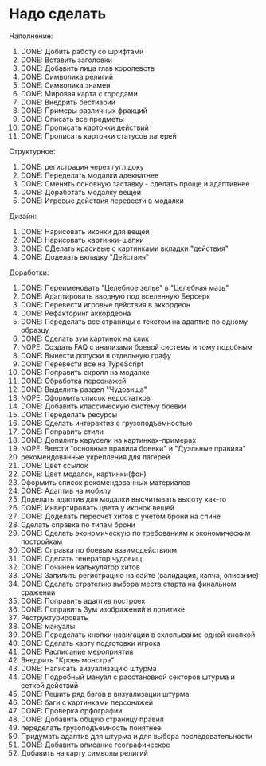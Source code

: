 # Надо сделать

Наполнение:
1. DONE: Добить работу со шрифтами
2. DONE: Вставить заголовки
3. DONE: Добавить лица глав королевств
4. DONE: Символика религий
5. DONE: Символика знамен
6. DONE: Мировая карта с городами
7. DONE: Внедрить бестиарий
8. DONE: Примеры различных фракций
9. DONE: Описать все предметы
10. DONE: Прописать карточки действий
11. DONE: Прописать карточки статусов лагерей

Структурное:
1. DONE: регистрация через гугл доку
2. DONE: Переделать модалки адекватнее
3. DONE: Сменить основную заставку - сделать проще и адаптивнее
4. DONE: Доработать модалку вещей
5. DONE: Игровые действия перевести в модалки

Дизайн:
1. DONE: Нарисовать иконки для вещей
2. DONE: Нарисовать картинки-шапки
3. DONE: СДелать красивые с картинками вкладки "действия"
4. DONE: Доделать вкладку "Действия"

Доработки:
1. DONE: Переименовать "Целебное зелье" в "Целебная мазь"
2. DONE: Адаптировать вводную под вселенную Берсерк
3. DONE: Перевести игровые действия в аккордеон
4. DONE: Рефакторинг аккордеона
5. DONE: Переделать все страницы с текстом на адаптив по одному образцу
6. DONE: Сделать зум картинок на клик
7. NOPE: Создать FAQ с анализами боевой системы и тому подобным
8. DONE: Вынести допуски в отдельную графу
9. DONE: Перевести все на TypeScript
10. DONE: Поправить скролл на модалке
11. DONE: Обработка персонажей
12. DONE: Выделить раздел "Чудовища"
13. NOPE: Оформить список недостатков
14. DONE: Добавить классическую систему боевки
15. DONE: Переделать ресурсы
16. DONE: Сделать интерактив с грузоподъемностью
17. DONE: Поправить стили
18. DONE: Допилить карусели на картинках-примерах
19. NOPE: Ввести "основные правила боевки" и "Дуэльные правила"
19. рекомендованные укрепления для лагерей
20. DONE: Цвет ссылок
21. DONE: Цвет модалок, картинки(фон)
22. Оформить список рекомендованных материалов
23. DONE: Адаптив на мобилу
24. Доделать адаптив для модалки высчитывать высоту как-то
25. DONE: Инвертировать цвета у иконок вещей
26. DONE: Доделать пересчет хитов с учетом брони на спине
27. Сделать справка по типам брони
28. DONE: Сделать экономическую по требованиям к экономическим постройкам
29. DONE: Справка по боевым взаимодействиям
30. DONE: Сделать генератор чудовищ
30. DONE: Починен калькулятор хитов
31. DONE: Запилить регистрацию на сайте (валидация, капча, описание)
32. DONE: Сделать стратегию выбора места старта на финальном сражении
33. DONE: Поправить адаптив построек
34. DONE: Поправить Зум изображений в политике
35. Реструктурировать
36. DONE: мануалы
37. DONE: Переделать кнопки навигации в схлопывание одной кнопкой
38. DONE: Сделать карту подготовки игрока
39. DONE: Расписание мероприятия
40. Внедрить "Кровь монстра"
41. DONE: Написать визуализацию штурма
42. DONE: Подробный мануал с расстановкой секторов штурма и сеткой действий
43. DONE: Решить ряд багов в визуализации штурма
44. DONE: баги с картинками персонажей
45. DONE: Проверка орфографии
46. DONE: Добавить общую страницу правил
47. переделать грузоподъемность понятнее
48. Придумать адаптив для штурма и для выбора последовательности
49. DONE: Добавить описание географическое
50. Добавить на карту символы религий